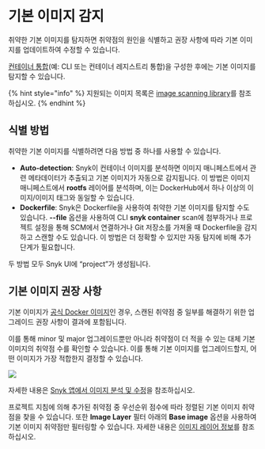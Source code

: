# 기본 이미지 감지

취약한 기본 이미지를 탐지하면 취약점의 원인을 식별하고 권장 사항에 따라 기본 이미지를 업데이트하여 수정할 수 있습니다.

[컨테이너 통합](../)(예: CLI 또는 컨테이너 레지스트리 통합)을 구성한 후에는 기본 이미지를 탐지할 수 있습니다.

{% hint style="info" %}
지원되는 이미지 목록은 [image scanning library](../image-scanning-library/)를 참조하십시오.
{% endhint %}

## 식별 방법

취약한 기본 이미지를 식별하려면 다음 방법 중 하나를 사용할 수 있습니다.

* **Auto-detection**: Snyk이 컨테이너 이미지를 분석하면 이미지 매니페스트에서 관련 메타데이터가 추출되고 기본 이미지가 자동으로 감지됩니다. 이 방법은 이미지 매니페스트에서 **rootfs** 레이어를 분석하며, 이는 DockerHub에서 하나 이상의 이미지/이미지 태그와 동일할 수 있습니다.
* **Dockerfile**: Snyk은 Dockerfile을 사용하여 취약한 기본 이미지를 탐지할 수도 있습니다. **--file** 옵션을 사용하여 CLI **snyk container** scan에 첨부하거나 프로젝트 설정을 통해 SCM에서 연결하거나 Git 저장소를 가져올 때 Dockerfile을 감지하고 스캔할 수도 있습니다. 이 방법은 더 정확할 수 있지만 자동 탐지에 비해 추가 단계가 필요합니다.

두 방법 모두 Snyk UI에 “project”가 생성됩니다.

## 기본 이미지 권장 사항

기본 이미지가 [공식 Docker 이미지](https://docs.docker.com/docker-hub/official\_images/)인 경우, 스캔된 취약점 중 일부를 해결하기 위한 업그레이드 권장 사항이 결과에 포함됩니다.

이를 통해 minor 및 major 업그레이드뿐만 아니라 취약점이 더 적을 수 있는 대체 기본 이미지의 취약점 수를 확인할 수 있습니다. 이를 통해 기본 이미지를 업그레이드할지, 어떤 이미지가 가장 적합한지 결정할 수 있습니다.

![](../../../.gitbook/assets/base-image2.png)

자세한 내용은 [Snyk 앱에서 이미지 분석 및 수정](analysis-and-remediation-for-your-images-from-the-snyk-app.md)을 참조하십시오.

프로젝트 지침에 의해 추가된 취약점 중 우선순위 점수에 따라 정렬된 기본 이미지 취약점을 찾을 수 있습니다. 또한 **Image Layer** 필터 아래의 **Base image** 옵션을 사용하여 기본 이미지 취약점만 필터링할 수 있습니다. 자세한 내용은 [이미지 레이어 정보](image-layer-information.md)를 참조하십시오.
